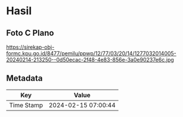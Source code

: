 # Hasil

## Foto C Plano

https://sirekap-obj-formc.kpu.go.id/8477/pemilu/ppwp/12/77/03/20/14/1277032014005-20240214-213250--0d50ecac-2f48-4e83-856e-3a0e90237e6c.jpg


## Metadata

| Key        | Value               |
| ---------- | ------------------- |
| Time Stamp | 2024-02-15 07:00:44 |



